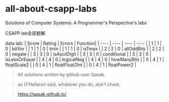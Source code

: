 # all-about-csapp-labs
Solutions of Computer Systems: A Programmer's Perspective's labs

CSAPP lab全部题解

data lab:
| Score   | Rating  | Errors | Function|
|  ----  | ----  |  ----  | ----  |
| 1  | 1 | 0  | bitXor |
| 1  | 1 | 0  | tmin |
| 1  | 1 | 0  | isTmax |
| 2  | 2 | 0  | allOddBits |
| 2  | 2 | 0  | negate |
| 3  | 3 | 0  | isAsciiDigit |
| 3  | 3 | 0  | conditional |
| 3  | 3 | 0  | isLessOrEqual |
| 4  | 4 | 0  | logicalNeg |
| 4  | 4 | 0  | howManyBits | 
| 0  | 4 | 1  | floatScale2 |
| 0  | 4 | 1  | floatFloat2Int |
| 0  | 4 | 1  | floatPower2 |

> All solutions written by github user Qasak.

> as O'Hallaron said, whatever you do, don't cheat.

> https://qasak.github.io/
